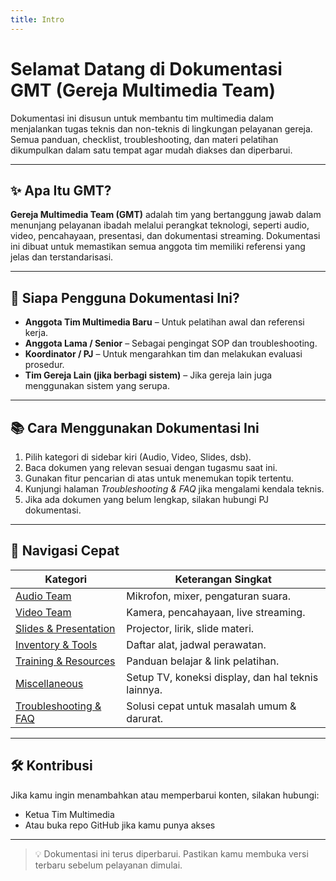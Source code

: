 ```yaml
---
title: Intro
---
```

# Selamat Datang di Dokumentasi GMT (Gereja Multimedia Team)

Dokumentasi ini disusun untuk membantu tim multimedia dalam menjalankan tugas teknis dan non-teknis di lingkungan pelayanan gereja. Semua panduan, checklist, troubleshooting, dan materi pelatihan dikumpulkan dalam satu tempat agar mudah diakses dan diperbarui.

---

## ✨ Apa Itu GMT?

**Gereja Multimedia Team (GMT)** adalah tim yang bertanggung jawab dalam menunjang pelayanan ibadah melalui perangkat teknologi, seperti audio, video, pencahayaan, presentasi, dan dokumentasi streaming. Dokumentasi ini dibuat untuk memastikan semua anggota tim memiliki referensi yang jelas dan terstandarisasi.

---

## 🎯 Siapa Pengguna Dokumentasi Ini?

- **Anggota Tim Multimedia Baru** – Untuk pelatihan awal dan referensi kerja.
- **Anggota Lama / Senior** – Sebagai pengingat SOP dan troubleshooting.
- **Koordinator / PJ** – Untuk mengarahkan tim dan melakukan evaluasi prosedur.
- **Tim Gereja Lain (jika berbagi sistem)** – Jika gereja lain juga menggunakan sistem yang serupa.

---

## 📚 Cara Menggunakan Dokumentasi Ini

1. Pilih kategori di sidebar kiri (Audio, Video, Slides, dsb).
2. Baca dokumen yang relevan sesuai dengan tugasmu saat ini.
3. Gunakan fitur pencarian di atas untuk menemukan topik tertentu.
4. Kunjungi halaman *Troubleshooting & FAQ* jika mengalami kendala teknis.
5. Jika ada dokumen yang belum lengkap, silakan hubungi PJ dokumentasi.

---

## 🚀 Navigasi Cepat

| Kategori              | Keterangan Singkat                                           |
|-----------------------|--------------------------------------------------------------|
| [Audio Team](./category/audio-team)         | Mikrofon, mixer, pengaturan suara.                          |
| [Video Team](./category/video-team)         | Kamera, pencahayaan, live streaming.                        |
| [Slides & Presentation](./category/slides-presentation) | Projector, lirik, slide materi.                             |
| [Inventory & Tools](./category/inventory-tools) | Daftar alat, jadwal perawatan.                             |
| [Training & Resources](./category/training-resources) | Panduan belajar & link pelatihan.                          |
| [Miscellaneous](./category/miscellaneous)   | Setup TV, koneksi display, dan hal teknis lainnya.         |
| [Troubleshooting & FAQ](./category/troubleshooting-faq) | Solusi cepat untuk masalah umum & darurat.                 |

---

## 🛠 Kontribusi

Jika kamu ingin menambahkan atau memperbarui konten, silakan hubungi:
- Ketua Tim Multimedia
- Atau buka repo GitHub jika kamu punya akses

---

> 💡 Dokumentasi ini terus diperbarui. Pastikan kamu membuka versi terbaru sebelum pelayanan dimulai.

